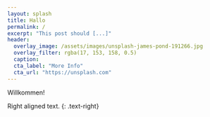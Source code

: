 ```yaml
---
layout: splash
title: Hallo
permalink: /
excerpt: "This post should [...]"
header:
  overlay_image: /assets/images/unsplash-james-pond-191266.jpg
  overlay_filter: rgba(17, 153, 158, 0.5)
  caption:
  cta_label: "More Info"
  cta_url: "https://unsplash.com"
---
```

Willkommen!

Right aligned text.
{: .text-right}
